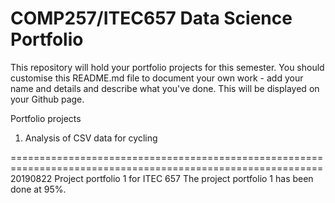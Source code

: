 COMP257/ITEC657 Data Science Portfolio 
===

This repository will hold your portfolio projects for this semester. You should customise this README.md file
to document your own work - add your name and details and describe what you've done.  This will be displayed
on your Github page.

Portfolio projects

1. Analysis of CSV data for cycling 


============================================================================================================
20190822
Project portfolio 1 for ITEC 657
The project portfolio 1 has been done at 95%.
